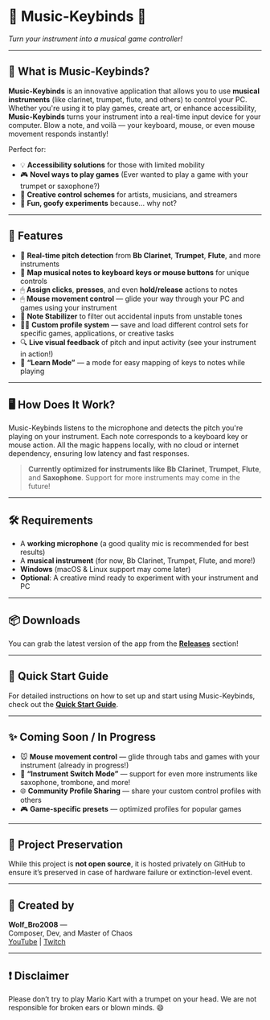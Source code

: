 
# 🎵 Music-Keybinds 🎹  
*Turn your instrument into a musical game controller!*

---

## 🧠 What is Music-Keybinds?

**Music-Keybinds** is an innovative application that allows you to use **musical instruments** (like clarinet, trumpet, flute, and others) to control your PC. Whether you're using it to play games, create art, or enhance accessibility, **Music-Keybinds** turns your instrument into a real-time input device for your computer. Blow a note, and voilà — your keyboard, mouse, or even mouse movement responds instantly!

Perfect for:
- 💡 **Accessibility solutions** for those with limited mobility
- 🎮 **Novel ways to play games** (Ever wanted to play a game with your trumpet or saxophone?)
- 🎨 **Creative control schemes** for artists, musicians, and streamers
- 🎼 **Fun, goofy experiments** because... why not?

---

## 🔧 Features

- 🎷 **Real-time pitch detection** from **Bb Clarinet**, **Trumpet**, **Flute**, and more instruments
- 🎹 **Map musical notes to keyboard keys or mouse buttons** for unique controls
- 🖱 **Assign clicks**, **presses**, and even **hold/release** actions to notes
- 🖱 **Mouse movement control** — glide your way through your PC and games using your instrument
- 🧠 **Note Stabilizer** to filter out accidental inputs from unstable tones
- 🧑‍🎨 **Custom profile system** — save and load different control sets for specific games, applications, or creative tasks
- 🔍 **Live visual feedback** of pitch and input activity (see your instrument in action!)
- 🔁 **“Learn Mode”** — a mode for easy mapping of keys to notes while playing

---

## 🖥️ How Does It Work?

Music-Keybinds listens to the microphone and detects the pitch you're playing on your instrument. Each note corresponds to a keyboard key or mouse action. All the magic happens locally, with no cloud or internet dependency, ensuring low latency and fast responses.

> **Currently optimized for instruments like** **Bb Clarinet**, **Trumpet**, **Flute**, and **Saxophone**. Support for more instruments may come in the future!

---

## 🛠 Requirements

- A **working microphone** (a good quality mic is recommended for best results)
- A **musical instrument** (for now, Bb Clarinet, Trumpet, Flute, and more!)
- **Windows** (macOS & Linux support may come later)
- **Optional**: A creative mind ready to experiment with your instrument and PC

---

## 📦 Downloads

You can grab the latest version of the app from the **[Releases](https://github.com/YourUsername/Music-Keybinds/releases)** section!

---

## 📖 Quick Start Guide

For detailed instructions on how to set up and start using Music-Keybinds, check out the **[Quick Start Guide](./quick_start_guide.md)**.

---

## ✨ Coming Soon / In Progress

- 🐭 **Mouse movement control** — glide through tabs and games with your instrument (already in progress!)
- 🧪 **“Instrument Switch Mode”** — support for even more instruments like saxophone, trombone, and more!
- 🌐 **Community Profile Sharing** — share your custom control profiles with others
- 🎮 **Game-specific presets** — optimized profiles for popular games

---

## 🧳 Project Preservation

While this project is **not open source**, it is hosted privately on GitHub to ensure it’s preserved in case of hardware failure or extinction-level event.

---

## 🐺 Created by

**Wolf_Bro2008** —  
Composer, Dev, and Master of Chaos  
[YouTube](https://youtube.com/@Wolf_Bro2008) | [Twitch](https://twitch.tv/Wolf_Bro2008_TTV)

---

## ❗ Disclaimer

Please don’t try to play Mario Kart with a trumpet on your head. We are not responsible for broken ears or blown minds. 😄
